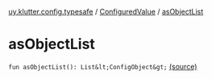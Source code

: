 [uy.klutter.config.typesafe](../index.md) / [ConfiguredValue](index.md) / [asObjectList](.)


# asObjectList

`fun asObjectList(): List&lt;ConfigObject&gt;` [(source)](https://github.com/kohesive/klutter/blob/master/config-typesafe-jdk6/src/main/kotlin/uy/klutter/config/typesafe/TypesafeConfig_Ext.kt#L133)


